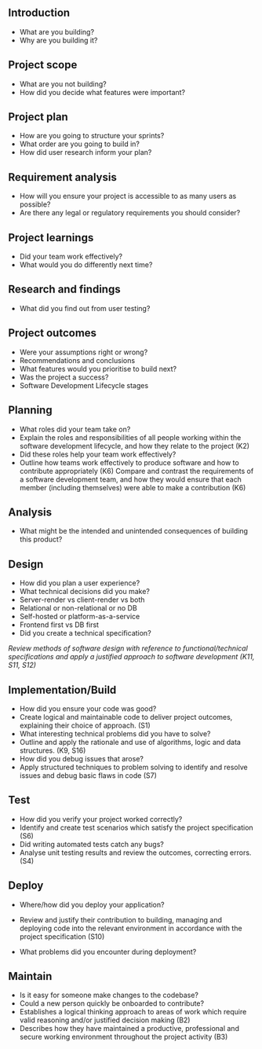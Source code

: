 ## Introduction 

* What are you building?
* Why are you building it?
## Project scope 
* What are you not building?
* How did you decide what features were important?
## Project plan 
- How are you going to structure your sprints?
- What order are you going to build in?
- How did user research inform your plan?
## Requirement analysis 
- How will you ensure your project is accessible to as many users as possible?
- Are there any legal or regulatory requirements you should consider?
## Project learnings 
- Did your team work effectively?
- What would you do differently next time?
## Research and findings 
- What did you find out from user testing?
## Project outcomes 
- Were your assumptions right or wrong?
- Recommendations and conclusions 
- What features would you prioritise to build next?
- Was the project a success?
- Software Development Lifecycle stages 
## Planning 
- What roles did your team take on?
- Explain the roles and responsibilities of all people working within the software development lifecycle, and how they relate to the project (K2)
- Did these roles help your team work effectively?
- Outline how teams work effectively to produce software and how to contribute appropriately (K6) Compare and contrast the requirements of a software development team, and how they would ensure that each member (including themselves) were able to make a contribution (K6)
## Analysis 
- What might be the intended and unintended consequences of building this product?
## Design 
- How did you plan a user experience?
- What technical decisions did you make?
- Server-render vs client-render vs both
- Relational or non-relational or no DB
- Self-hosted or platform-as-a-service
- Frontend first vs DB first
- Did you create a technical specification?

*Review methods of software design with reference to functional/technical specifications and apply a justified approach to software development (K11, S11, S12)*
## Implementation/Build 
- How did you ensure your code was good?
- Create logical and maintainable code to deliver project outcomes, explaining their choice of approach. (S1)
- What interesting technical problems did you have to solve?
- Outline and apply the rationale and use of algorithms, logic and data structures. (K9, S16)
- How did you debug issues that arose?
- Apply structured techniques to problem solving to identify and resolve issues and debug basic flaws in code (S7)
## Test 
- How did you verify your project worked correctly?
- Identify and create test scenarios which satisfy the project specification (S6)
- Did writing automated tests catch any bugs?
- Analyse unit testing results and review the outcomes, correcting errors. (S4)
## Deploy 
- Where/how did you deploy your application?
- Review and justify their contribution to building, managing and deploying code into the relevant environment in accordance with the project specification (S10)

- What problems did you encounter during deployment?
## Maintain 
- Is it easy for someone make changes to the codebase?
- Could a new person quickly be onboarded to contribute?
- Establishes a logical thinking approach to areas of work which require valid reasoning and/or justified decision making (B2)
- Describes how they have maintained a productive, professional and secure working environment throughout the project activity (B3)